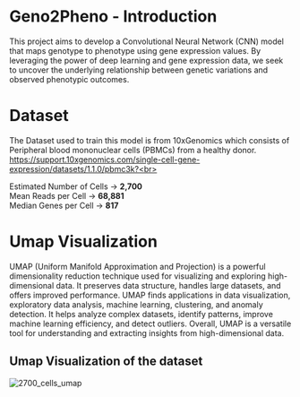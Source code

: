 # Geno2Pheno - Introduction

This project aims to develop a Convolutional Neural Network (CNN) model that maps genotype to phenotype using gene expression values. By leveraging the power of deep learning and gene expression data, we seek to uncover the underlying relationship between genetic variations and observed phenotypic outcomes.

# Dataset
The Dataset used to train this model is from 10xGenomics which consists of Peripheral blood mononuclear cells (PBMCs) from a healthy donor. <br>https://support.10xgenomics.com/single-cell-gene-expression/datasets/1.1.0/pbmc3k?<br>

Estimated Number of Cells -> **2,700** <br>
Mean Reads per Cell -> **68,881** <br>
Median Genes per Cell -> **817** <br>

# Umap Visualization

UMAP (Uniform Manifold Approximation and Projection) is a powerful dimensionality reduction technique used for visualizing and exploring high-dimensional data. It preserves data structure, handles large datasets, and offers improved performance. UMAP finds applications in data visualization, exploratory data analysis, machine learning, clustering, and anomaly detection. It helps analyze complex datasets, identify patterns, improve machine learning efficiency, and detect outliers. Overall, UMAP is a versatile tool for understanding and extracting insights from high-dimensional data.

## Umap Visualization of the dataset

![2700_cells_umap](https://github.com/SreeSatyaGit/Geno2Pheno/assets/122564841/8b649df1-36e4-43e2-adfc-8c74d86d4554)

